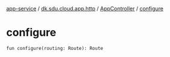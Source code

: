 [app-service](../../index.md) / [dk.sdu.cloud.app.http](../index.md) / [AppController](index.md) / [configure](./configure.md)

# configure

`fun configure(routing: Route): Route`